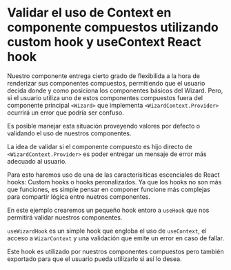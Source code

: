 # Validar el uso de Context en componente compuestos utilizando custom hook y useContext React hook

Nuestro componente entrega cierto grado de flexibilida a la hora de renderizar sus componentes compuestos, permitiendo que el usuario decida donde y como posiciona los componentes básicos del Wizard. Pero, si el usuario utiliza uno de estos componentes compuestos fuera del componente principal `<Wizard>` que implementa `<WizardContext.Provider>` ocurrirá un error que podría ser confuso.

Es posible manejar esta situación proveyendo valores por defecto o validando el uso de nuestros componentes.

La idea de validar si el componente compuesto es hijo directo de `<WizardContext.Provider>` es poder entregar un mensaje de error más adecuado al usuario.

Para esto haremos uso de una de las caracterísiticas escenciales de React hooks: Custom hooks o hooks peronalizados. Ya que los hooks no son más que funciones, es simple pensar en componer funcione más complejas para compartir lógica entre nuetros componentes.

En este ejemplo crearemos un pequeño hook entoro a `useHook` que nos permitirá validar nuestros componentes.

`useWizardHook` es un simple hook que engloba el uso de `useContext`, el acceso a `WizarContext` y una validación que emite un error en caso de fallar.

Este hook es utilizado por nuestros componentes compuestos pero también exportado para que el usuario pueda utilizarlo si así lo desea.
